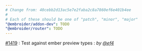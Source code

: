 ```yaml
---
# Change from: 40cebb2d13ac5e7e2faba2c8a7860ef6e401b4ee
#
# Each of these should be one of "patch", "minor", "major"
"@embroider/addon-dev": TODO
"@embroider/router": TODO
---
```


[#1419](https://github.com/embroider-build/embroider/pull/1419) : Test against ember preview types : _by [@ef4](https://github.com/ef4)_